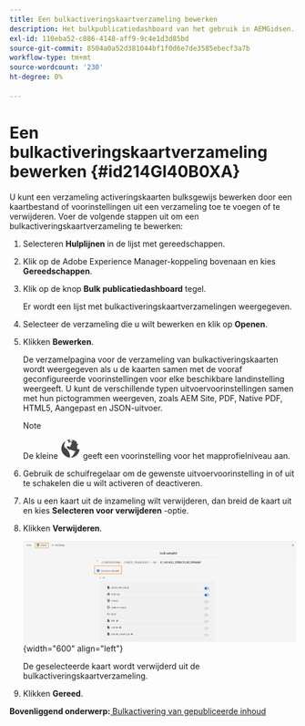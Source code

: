 ```yaml
---
title: Een bulkactiveringskaartverzameling bewerken
description: Het bulkpublicatiedashboard van het gebruik in AEMGidsen. Leer een bulkactiveringskaartverzameling bewerken door kaartbestanden toe te voegen of te verwijderen.
exl-id: 110eba52-c886-4148-aff9-9c4e1d3d85bd
source-git-commit: 8504a0a52d381044bf1f0d6e7de3585ebecf3a7b
workflow-type: tm+mt
source-wordcount: '230'
ht-degree: 0%

---
```


# Een bulkactiveringskaartverzameling bewerken {#id214GI40B0XA}

U kunt een verzameling activeringskaarten bulksgewijs bewerken door een kaartbestand of voorinstellingen uit een verzameling toe te voegen of te verwijderen. Voer de volgende stappen uit om een bulkactiveringskaartverzameling te bewerken:

1. Selecteren **Hulplijnen** in de lijst met gereedschappen.

1. Klik op de Adobe Experience Manager-koppeling bovenaan en kies **Gereedschappen**.

1. Klik op de knop **Bulk publicatiedashboard** tegel.

   Er wordt een lijst met bulkactiveringskaartverzamelingen weergegeven.

1. Selecteer de verzameling die u wilt bewerken en klik op **Openen**.

1. Klikken **Bewerken**.

   De verzamelpagina voor de verzameling van bulkactiveringskaarten wordt weergegeven als u de kaarten samen met de vooraf geconfigureerde voorinstellingen voor elke beschikbare landinstelling weergeeft.
U kunt de verschillende typen uitvoervoorinstellingen samen met hun pictogrammen weergeven, zoals AEM Site, PDF, Native PDF, HTML5, Aangepast en JSON-uitvoer.

   >[!NOTE]
   >
   > De kleine ![](images/global-preset-icon.svg) geeft een voorinstelling voor het mapprofielniveau aan.


1. Gebruik de schuifregelaar om de gewenste uitvoervoorinstelling in of uit te schakelen die u wilt activeren of deactiveren.

1. Als u een kaart uit de inzameling wilt verwijderen, dan breid de kaart uit en kies **Selecteren voor verwijderen** -optie.

1. Klikken **Verwijderen**.

   ![](images/bulk-activation-delete-map.png){width="600" align="left"}

   De geselecteerde kaart wordt verwijderd uit de bulkactiveringskaartverzameling.

1. Klikken **Gereed**.


**Bovenliggend onderwerp:**[ Bulkactivering van gepubliceerde inhoud](conf-bulk-activation.md)

